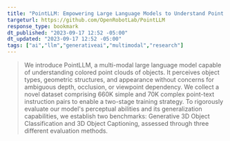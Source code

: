 ```yaml
---
title: "PointLLM: Empowering Large Language Models to Understand Point Clouds"
targeturl: https://github.com/OpenRobotLab/PointLLM
response_type: bookmark
dt_published: "2023-09-17 12:52 -05:00"
dt_updated: "2023-09-17 12:52 -05:00"
tags: ["ai","llm","generativeai","multimodal","research"]
---
```


> We introduce PointLLM, a multi-modal large language model capable of understanding colored point clouds of objects. It perceives object types, geometric structures, and appearance without concerns for ambiguous depth, occlusion, or viewpoint dependency. We collect a novel dataset comprising 660K simple and 70K complex point-text instruction pairs to enable a two-stage training strategy. To rigorously evaluate our model's perceptual abilities and its generalization capabilities, we establish two benchmarks: Generative 3D Object Classification and 3D Object Captioning, assessed through three different evaluation methods.

